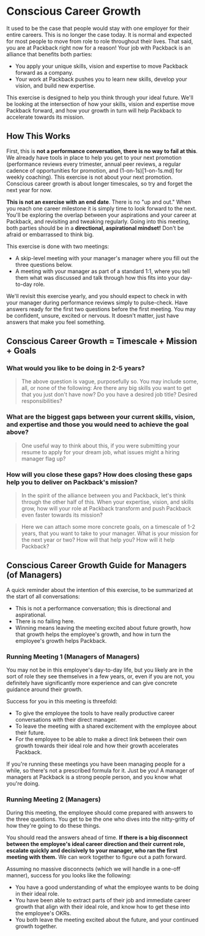 # Conscious Career Growth

It used to be the case that people would stay with one employer for their entire careers. This is no longer the case today. It is normal and expected for most people to move from role to role throughout their lives. That said, you are at Packback right now for a reason! Your job with Packback is an alliance that benefits both parties:

* You apply your unique skills, vision and expertise to move Packback forward as a company.
* Your work at Packback pushes you to learn new skills, develop your vision, and build new expertise.

This exercise is designed to help you think through your ideal future. We'll be looking at the intersection of how your skills, vision and expertise move Packback forward, and how your growth in turn will help Packback to accelerate towards its mission.

## How This Works

First, this is **not a performance conversation, there is no way to fail at this**. We already have tools in place to help you get to your next promotion (performance reviews every trimester, annual peer reviews, a regular cadence of opportunities for promotion, and (1-on-1s)[1-on-1s.md] for weekly coaching). This exercise is not about your next promotion. Conscious career growth is about longer timescales, so try and forget the next year for now.

**This is not an exercise with an end date**. There is no "up and out." When you reach one career milestone it is simply time to look forward to the next. You'll be exploring the overlap between your aspirations and your career at Packback, and revisiting and tweaking regularly. Going into this meeting, both parties should be in a **directional, aspirational mindset!** Don't be afraid or embarrassed to think big. 

This exercise is done with two meetings:

* A skip-level meeting with your manager's manager where you fill out the three questions below.
* A meeting with your manager as part of a standard 1:1, where you tell them what was discussed and talk through how this fits into your day-to-day role.

We'll revisit this exercise yearly, and you should expect to check in with your manager during performance reviews simply to pulse-check. Have answers ready for the first two questions before the first meeting. You may be confident, unsure, excited or nervous. It doesn't matter, just have answers that make you feel something.

## Conscious Career Growth = Timescale + Mission + Goals

### What would you like to be doing in 2-5 years?

> The above question is vague, purposefully so. You may include some, all, or none of the following: Are there any big skills you want to get that you just don't have now? Do you have a desired job title? Desired responsibilities? 

### What are the biggest gaps between your current skills, vision, and expertise and those you would need to achieve the goal above?

> One useful way to think about this, if you were submitting your resume to apply for your dream job, what issues might a hiring manager flag up?

### How will you close these gaps? How does closing these gaps help you to deliver on Packback's mission?

> In the spirit of the alliance between you and Packback, let's think through the other half of this. When your expertise, vision, and skills grow, how will your role at Packback transform and push Packback even faster towards its mission?

> Here we can attach some more concrete goals, on a timescale of 1-2 years, that you want to take to your manager. What is your mission for the next year or two? How will that help you? How will it help Packback?

## Conscious Career Growth Guide for Managers (of Managers)

A quick reminder about the intention of this exercise, to be summarized at the start of all conversations:

* This is not a performance conversation; this is directional and aspirational.
* There is no failing here.
* Winning means leaving the meeting excited about future growth, how that growth helps the employee's growth, and how in turn the employee's growth helps Packback.

### Running Meeting 1 (Managers of Managers)

You may not be in this employee's day-to-day life, but you likely are in the sort of role they see themselves in a few years, or, even if you are not, you definitely have significantly more experience and can give concrete guidance around their growth.

Success for you in this meeting is threefold:

* To give the employee the tools to have really productive career conversations with their direct manager.
* To leave the meeting with a shared excitement with the employee about their future.
* For the employee to be able to make a direct link between their own growth towards their ideal role and how their growth accelerates Packback.

If you're running these meetings you have been managing people for a while, so there's not a prescribed formula for it. Just be you! A manager of managers at Packback is a strong people person, and you know what you're doing.

### Running Meeting 2 (Managers)

During this meeting, the employee should come prepared with answers to the three questions. You get to be the one who dives into the nitty-gritty of how they're going to do these things.

You should read the answers ahead of time. **If there is a big disconnect between the employee's ideal career direction and their current role, escalate quickly and decisively to your manager, who ran the first meeting with them.** We can work together to figure out a path forward.

Assuming no massive disconnects (which we will handle in a one-off manner), success for you looks like the following:

* You have a good understanding of what the employee wants to be doing in their ideal role.
* You have been able to extract parts of their job and immediate career growth that align with their ideal role, and know how to get these into the employee's OKRs.
* You both leave the meeting excited about the future, and your continued growth together.
